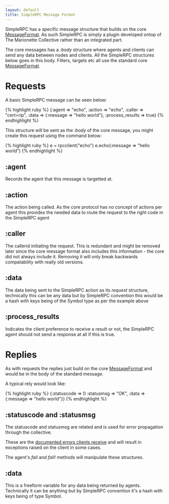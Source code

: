 ```yaml
---
layout: default
title: SimpleRPC Message Format
---
```

[MessageFormat]: ../reference/basic/messageformat.html
[ErrorCodes]: clients.html#dealing-with-the-results-directly

SimpleRPC has a specific message structure that builds on the core
[MessageFormat].  As such SimpleRPC is simply a plugin developed
ontop of The Marionette Collective rather than an integrated part.

The core messages has a _:body_ structure where agents and clients
can send any data between nodes and clients.  All the SimpleRPC
structures below goes in this body.  Filters, targets etc all use the
standard core [MessageFormat].

# Requests

A basic SimpleRPC message can be seen below:

{% highlight ruby %}
{:agent           => "echo",
 :action          => "echo",
 :caller          => "cert=rip",
 :data            => {:message => "hello world"},
 :process_results => true}
{% endhighlight %}

This structure will be sent as the _:body_ of the core message, you might create
this request using the command below:

{% highlight ruby %}
  e = rpcclient("echo")
  e.echo(:message => "hello world")
{% endhighlight %}

## :agent

Records the agent that this message is targetted at.

## :action

The action being called.  As the core protocol has no concept of actions per
agent this provides the needed data to route the request to the right code in
the SimpleRPC agent

## :caller

The callerid initiating the request.  This is redundant and might be removed
later since the core message format also includes this information - the core
did not always include it.  Removing it will only break backwards compatability
with really old versions.

## :data

The data being sent to the SimpleRPC action as its _request_ structure,
technically this can be any data but by SimpleRPC convention this would be a
hash with keys being of the Symbol type as per the example above

## :process_results

Indicates the client preference to receive a result or not, the SimpleRPC agent
should not send a response at all if this is true.

# Replies

As with requests the replies just build on the core [MessageFormat] and would be
in the body of the standard message.

A typical rely would look like:

{% highlight ruby %}
{:statuscode => 0
 :statusmsg  => "OK",
 :data       => {:message => "hello world"}}
{% endhighlight %}

## :statuscode and :statusmsg

The statuscode and statusmsg are related and is used for error propagation
through the collective.

These are the [documented errors clients receive][ErrorCodes] and will result
in exceptions raised on the client in some cases.

The agent's _fail_ and _fail!_ methods will manipulate these structures.

## :data

This is a freeform variable for any data being returned by agents.  Technically
it can be anything but by SimpleRPC convention it's a hash with keys being of
type Symbol.
